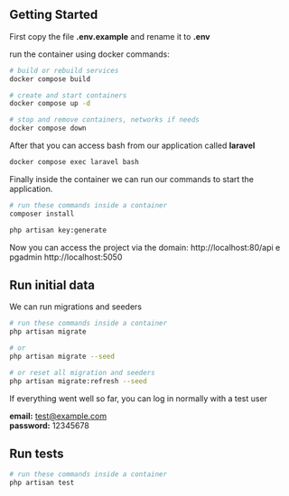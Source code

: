 <!-- <h1 align="center">Fullstack Senior Challenge: Friend System - API</h1> -->

<!-- This is a [Laravel 11](https://laravel.com/docs/11.x) project made for [Snack Tech](https://github.com/SNACKCLUB/fullstack-friend-challenge) -->

## Getting Started

First copy the file <b>.env.example</b> and rename it to <b>.env</b>

run the container using docker commands:

```bash
# build or rebuild services
docker compose build

# create and start containers
docker compose up -d

# stop and remove containers, networks if needs
docker compose down
```

After that you can access bash from our application called <b>laravel</b>

```bash
docker compose exec laravel bash
```

Finally inside the container we can run our commands to start the application.

```bash
# run these commands inside a container
composer install

php artisan key:generate
```

Now you can access the project via the domain: http://localhost:80/api
e pgadmin http://localhost:5050

## Run initial data

We can run migrations and seeders

```bash
# run these commands inside a container
php artisan migrate

# or
php artisan migrate --seed

# or reset all migration and seeders
php artisan migrate:refresh --seed
```

If everything went well so far, you can log in normally with a test user

<b>email:</b> test@example.com
<br>
<b>password:</b> 12345678

## Run tests

```bash
# run these commands inside a container
php artisan test
```
